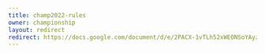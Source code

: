 ```yaml
---
title: champ2022-rules
owner: championship
layout: redirect
redirect: https://docs.google.com/document/d/e/2PACX-1vTLh52xWEONSoYAyzFPo3YK_nXu0_ei5BgRlGSTPw-lEOcpN4ZNLBa-PigFMq7VGCio2m5yHSKyhm1H/pub
---
```

